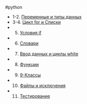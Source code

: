 #python

* 1-2. [Переменные и типы данных](1_2_Переменные_и_типы_данных.md)
* 3-4. [Цикл for и Списки](3_4_fot_Списки.md)
* 5. [Условия if](5_Команды_if.md)
* 6. [Словари](6_Словари.md)
* 7. [Ввод данных и циклы white](7_Ввод_данных_while.md)
* 8. [Функции](8_Функции.md)
* 9. [9-Классы](9-Классы.md)
* 10. [Файлы и исключения](10_Файлы_и_исключения.md)
* 11. [Тестирование](11_Тестирование.md)